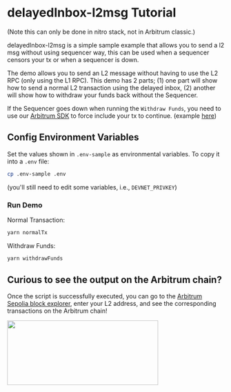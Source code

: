 # delayedInbox-l2msg Tutorial

(Note this can only be done in nitro stack, not in Arbitrum classic.)

delayedInbox-l2msg is a simple sample example that allows you to send a l2 msg without using sequencer way, this can be used when a sequencer censors your tx or when a sequencer is down.

The demo allows you to send an L2 message without having to use the L2 RPC (only using the L1 RPC). This demo has 2 parts; (1) one part will show how to send a normal L2 transaction using the delayed inbox, (2) another will show how to withdraw your funds back without the Sequencer.

If the Sequencer goes down when running the `Withdraw Funds`, you need to use our [Arbitrum SDK](https://github.com/OffchainLabs/arbitrum-sdk/blob/master/src/lib/inbox/inbox.ts#L256) to force include your tx to continue. (example [here](https://github.com/OffchainLabs/arbitrum-sdk/blob/401fa424bb4c21b54b77d95fbc95faec15787fe2/fork_test/inbox.test.ts#L131))

## Config Environment Variables

Set the values shown in `.env-sample` as environmental variables. To copy it into a `.env` file:

```bash
cp .env-sample .env
```

(you'll still need to edit some variables, i.e., `DEVNET_PRIVKEY`)

### Run Demo

Normal Transaction:

```bash
yarn normalTx
```

Withdraw Funds:

```bash
yarn withdrawFunds
```

## Curious to see the output on the Arbitrum chain?

Once the script is successfully executed, you can go to the [Arbitrum Sepolia block explorer](https://sepolia.arbiscan.io), enter your L2 address, and see the corresponding transactions on the Arbitrum chain!

<p align="left">
  <img width="350" height="150" src= "../../assets/logo.svg" />
</p>
